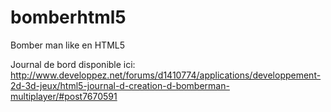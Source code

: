 bomberhtml5
===========

Bomber man like en HTML5

Journal de bord disponible ici:
http://www.developpez.net/forums/d1410774/applications/developpement-2d-3d-jeux/html5-journal-d-creation-d-bomberman-multiplayer/#post7670591
